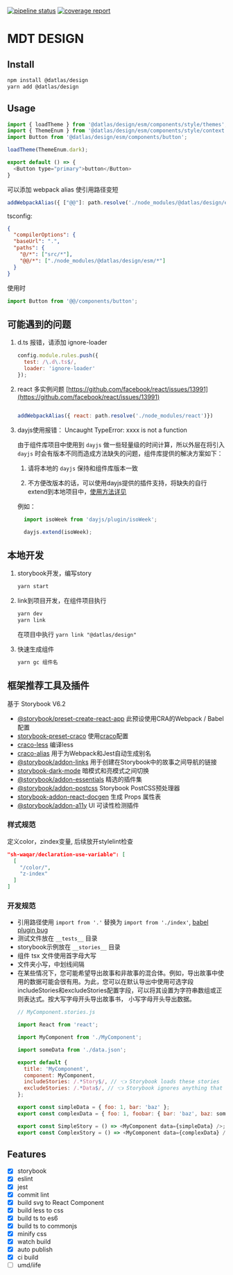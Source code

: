 [![pipeline status](https://gitlab.idatatlas.com/new-datamap/mdt-design/badges/master/pipeline.svg)](https://gitlab.idatatlas.com/new-datamap/mdt-design/-/commits/master)
[![coverage report](https://gitlab.idatatlas.com/new-datamap/mdt-design/badges/master/coverage.svg)](https://gitlab.idatatlas.com/new-datamap/mdt-design/-/commits/master)


# MDT DESIGN

## Install

  ```sh
  npm install @datlas/design
  yarn add @datlas/design
  ```
## Usage

  ``` js
  import { loadTheme } from '@datlas/design/esm/components/style/themes';
  import { ThemeEnum } from '@datlas/design/esm/components/style/context';
  import Button from '@datlas/design/esm/components/button';

  loadTheme(ThemeEnum.dark);

  export default () => {
    <Button type="primary">button</Button>
  }

  ```

  可以添加 webpack alias 使引用路径变短
  ```js
  addWebpackAlias({ ["@@"]: path.resolve('./node_modules/@datlas/design/esm') })

  ```
  tsconfig:
  ```json
  {
    "compilerOptions": {
    "baseUrl": ".",
    "paths": {
      "@/*": ["src/*"],
      "@@/*": ["./node_modules/@datlas/design/esm/*"]
    }
  }
  ```

  使用时
  ```js
  import Button from '@@/components/button';
  ```


## 可能遇到的问题

1. d.ts 报错，请添加 ignore-loader

    ```js
    config.module.rules.push({
      test: /\.d\.ts$/,
      loader: 'ignore-loader'
    });

    ```

2. react 多实例问题 [https://github.com/facebook/react/issues/13991](https://github.com/facebook/react/issues/13991)

    ```js

    addWebpackAlias({ react: path.resolve('./node_modules/react')})

    ```

3. dayjs使用报错： Uncaught TypeError: xxxx is not a function

    由于组件库项目中使用到 `dayjs` 做一些轻量级的时间计算，所以外层在将引入 `dayjs` 时会有版本不同而造成方法缺失的问题，组件库提供的解决方案如下：
    
      1. 请将本地的 `dayjs` 保持和组件库版本一致

      2. 不方便改版本的话，可以使用dayjs提供的插件支持，将缺失的自行extend到本地项目中，[使用方法详见](https://day.js.org/docs/zh-CN/plugin/loading-into-nodejs)

      例如：

      ```js
        import isoWeek from 'dayjs/plugin/isoWeek';

        dayjs.extend(isoWeek);
      ```

## 本地开发

1. storybook开发，编写story

    ```sh
    yarn start
    ```

2. link到项目开发，在组件项目执行

    ```sh
    yarn dev
    yarn link
    ```
    在项目中执行 `yarn link "@datlas/design"`

3. 快速生成组件

    ```sh
    yarn gc 组件名
    ```

## 框架推荐工具及插件

基于 Storybook V6.2

* [@storybook/preset-create-react-app](https://www.npmjs.com/package/@storybook/preset-create-react-app) 此预设使用CRA的Webpack / Babel配置
* [storybook-preset-craco](https://www.npmjs.com/package/storybook-preset-craco) 使用[craco](https://github.com/gsoft-inc/craco)配置
* [craco-less](https://www.npmjs.com/package/craco-less) 编译less
* [craco-alias](https://www.npmjs.com/package/craco-alias) 用于为Webpack和Jest自动生成别名
* [@storybook/addon-links](https://www.npmjs.com/package/@storybook/addon-links) 用于创建在Storybook中的故事之间导航的链接
* [storybook-dark-mode](https://www.npmjs.com/package/storybook-dark-mode) 暗模式和亮模式之间切换
* [@storybook/addon-essentials](https://www.npmjs.com/package/@storybook/addon-essentials) 精选的插件集
* [@storybook/addon-postcss](https://storybook.js.org/addons/@storybook/addon-postcss) Storybook PostCSS预处理器
* [storybook-addon-react-docgen](https://storybook.js.org/addons/storybook-addon-react-docgen) 生成 Props 属性表
* [@storybook/addon-a11y](https://www.npmjs.com/package/@storybook/addon-a11y) UI 可读性检测插件


### 样式规范

定义color，zindex变量, 后续放开stylelint检查

```json
"sh-waqar/declaration-use-variable": [
  [
    "/color/",
    "z-index"
  ]
]
```

### 开发规范

* 引用路径使用 `import from '.'` 替换为 `import from './index'`, [babel plugin bug](https://github.com/tleunen/babel-plugin-module-resolver/pull/409/commits/e6d9b87b5259637b6890b4d5e3dfa2dd21236de6)
* 测试文件放在 `__tests__` 目录
* storybook示例放在 `__stories__` 目录
* 组件 tsx 文件使用首字母大写
* 文件夹小写，中划线间隔
* 在某些情况下，您可能希望导出故事和非故事的混合体。例如，导出故事中使用的数据可能会很有用。为此，您可以在默认导出中使用可选字段includeStories和excludeStories配置字段，可以将其设置为字符串数组或正则表达式。按大写字母开头导出故事书， 小写字母开头导出数据。
  ``` js
  // MyComponent.stories.js

  import React from 'react';

  import MyComponent from './MyComponent';

  import someData from './data.json';

  export default {
    title: 'MyComponent',
    component: MyComponent,
    includeStories: /.*Story$/, // 👈 Storybook loads these stories
    excludeStories: /.*Data$/, // 👈 Storybook ignores anything that contains Data
  };

  export const simpleData = { foo: 1, bar: 'baz' };
  export const complexData = { foo: 1, foobar: { bar: 'baz', baz: someData } };

  export const SimpleStory = () => <MyComponent data={simpleData} />;
  export const ComplexStory = () => <MyComponent data={complexData} />;

  ```

## Features

  - [x] storybook
  - [x] eslint
  - [x] jest
  - [x] commit lint
  - [x] build svg to React Component
  - [x] build less to css
  - [x] build ts to es6
  - [x] build ts to commonjs
  - [x] minify css
  - [x] watch build
  - [x] auto publish
  - [x] ci build
  - [ ] umd/iife

